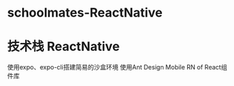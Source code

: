 # schoolmates-ReactNative
# 技术栈 ReactNative
使用expo、expo-cli搭建简易的沙盒环境
使用Ant Design Mobile RN of React组件库
